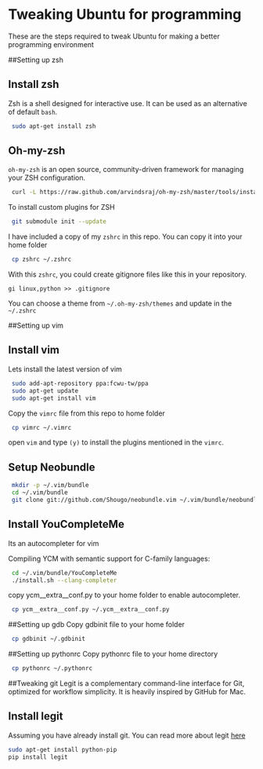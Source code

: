 Tweaking Ubuntu for programming
===============================
These are the steps required to tweak Ubuntu for making a better programming environment

##Setting up zsh

Install zsh
-----------
Zsh is a shell designed for interactive use. It can be used as an alternative of default `bash`. 
```bash
 sudo apt-get install zsh
```

Oh-my-zsh
---------

`oh-my-zsh` is an open source, community-driven framework for managing your ZSH configuration.

 ```bash
  curl -L https://raw.github.com/arvindsraj/oh-my-zsh/master/tools/install.sh | sh
 ```
 
 To install custom plugins for ZSH
```bash
 git submodule init --update
```

I have included a copy of my `zshrc` in this repo. You can copy it into your home folder
```bash
 cp zshrc ~/.zshrc
```

With this `zshrc`, you could create gitignore files like this in your repository.
```bashrc
gi linux,python >> .gitignore

```
You can choose a theme from `~/.oh-my-zsh/themes` and update in the `~/.zshrc` 

##Setting up vim

Install vim
-----------

Lets install the latest version of vim 

```bash
 sudo add-apt-repository ppa:fcwu-tw/ppa
 sudo apt-get update
 sudo apt-get install vim
```

Copy the `vimrc` file from this repo to home folder
```bash
 cp vimrc ~/.vimrc
```
open `vim` and type `(y)` to install the plugins mentioned in the `vimrc`.

Setup Neobundle
---------------

```bash
 mkdir -p ~/.vim/bundle
 cd ~/.vim/bundle
 git clone git://github.com/Shougo/neobundle.vim ~/.vim/bundle/neobundle.vim
```

Install YouCompleteMe 
---------------------
Its an autocompleter for vim

Compiling YCM with semantic support for C-family languages:
```bash
 cd ~/.vim/bundle/YouCompleteMe
 ./install.sh --clang-completer
```
copy ycm__extra__conf.py to your home folder to enable autocompleter.
```bash
 cp ycm__extra__conf.py ~/.ycm__extra__conf.py
```

##Setting up gdb
Copy gdbinit file to your home folder 
```bash
 cp gdbinit ~/.gdbinit
```

##Setting up pythonrc
Copy pythonrc file to your home directory
```bash
 cp pythonrc ~/.pythonrc 
```

##Tweaking git 
Legit is a complementary command-line interface for Git, optimized for workflow simplicity. It is heavily inspired by GitHub for Mac.

Install legit
-------------
Assuming you have already install git. You can read more about legit [here](http://www.git-legit.org/)
```bash
sudo apt-get install python-pip 
pip install legit
```
